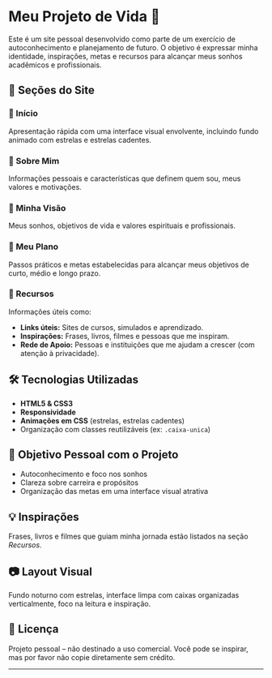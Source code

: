 # Meu Projeto de Vida 🌟

Este é um site pessoal desenvolvido como parte de um exercício de autoconhecimento e planejamento de futuro. O objetivo é expressar minha identidade, inspirações, metas e recursos para alcançar meus sonhos acadêmicos e profissionais.

## 📌 Seções do Site

### 🔹 Início
Apresentação rápida com uma interface visual envolvente, incluindo fundo animado com estrelas e estrelas cadentes.

### 🔹 Sobre Mim
Informações pessoais e características que definem quem sou, meus valores e motivações.

### 🔹 Minha Visão
Meus sonhos, objetivos de vida e valores espirituais e profissionais.

### 🔹 Meu Plano
Passos práticos e metas estabelecidas para alcançar meus objetivos de curto, médio e longo prazo.

### 🔹 Recursos
Informações úteis como:
- **Links úteis:** Sites de cursos, simulados e aprendizado.
- **Inspirações:** Frases, livros, filmes e pessoas que me inspiram.
- **Rede de Apoio:** Pessoas e instituições que me ajudam a crescer (com atenção à privacidade).

## 🛠️ Tecnologias Utilizadas

- **HTML5 & CSS3**
- **Responsividade**
- **Animações em CSS** (estrelas, estrelas cadentes)
- Organização com classes reutilizáveis (ex: `.caixa-unica`)

## 🎯 Objetivo Pessoal com o Projeto

- Autoconhecimento e foco nos sonhos
- Clareza sobre carreira e propósitos
- Organização das metas em uma interface visual atrativa

## 💡 Inspirações

Frases, livros e filmes que guiam minha jornada estão listados na seção *Recursos*.

## 📷 Layout Visual

Fundo noturno com estrelas, interface limpa com caixas organizadas verticalmente, foco na leitura e inspiração.

## 📄 Licença

Projeto pessoal – não destinado a uso comercial. Você pode se inspirar, mas por favor não copie diretamente sem crédito.

---
